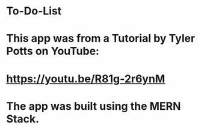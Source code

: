 # To-Do-List
# This app was from a Tutorial by Tyler Potts on YouTube:
# https://youtu.be/R81g-2r6ynM

# The app was built using the MERN Stack.
